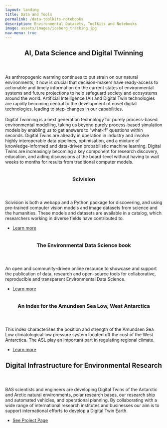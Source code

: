 ```yaml
---
layout: landing
title: Data and Tools
permalink: /data-toolkits-notebooks
description: Environmental Datasets, Toolkits and Notebooks
image: assets/images/iceberg_tracking.jpg
nav-menu: true
---
```


<!-- Main -->
<div id="main">

<!-- One -->
<section id="one">
	<div class="inner">
		<header class="major">
			<h2>AI, Data Science and Digital Twinning</h2>
		</header>
		<p>As anthropogenic warming continues to put strain on our natural environments, it now is crucial that decision-makers have ready-access to actionable and timely information on the current states of environmental systems and future projections to help safeguard society and ecosystems around the world. Artificial Intelligence (AI) and Digital Twin technologies are rapidly becoming central to the development of novel digital technologies, leading to step-changes in our capabilities. 
		<br><br>
		Digital Twinning is a next generation technology for purely process-based environmental modelling, taking us beyond purely process-based simulation models by enabling us to get answers to “what-if” questions within seconds. Digital Twins are already in operation in industry and involve highly interoperable data pipelines, optimisation, and a mixture of knowledge-informed and data-driven probabilistic machine learning. Digital Twins are increasingly becoming a key component for research discovery, education, and aiding discussions at the board-level without having to wait weeks to months for results from traditional computer models.</p>
	</div>
</section>

<!-- Two -->
<section id="two" class="spotlights">
	<section>
		<a href="https://sci.vision" class="image">
			<img src="{% link assets/images/scivision_webpage.png %}" alt="" data-position="center center" />
		</a>
		<div class="content">
			<div class="inner">
				<header class="major">
					<h3>Scivision</h3>
				</header>
				<p>Scivision is both a webapp and a Python package for discovering, and using pre-trained computer vision models and image datasets from science and the humanities. These models and datasets are available in a catalog, which researchers working in diverse fields have contributed to.</p>
				<ul class="actions">
					<li><a href="https://sci.vision" class="button">Learn more</a></li>
				</ul>
			</div>
		</div>
	</section>
	<section>
		<a href="https://edsbook.org/" class="image">
			<img src="{% link assets/images/edsbook-webpage.png %}" alt="" data-position="top center" />
		</a>
		<div class="content">
			<div class="inner">
				<header class="major">
					<h3>The Environmental Data Science book</h3>
				</header>
				<p>An open and community-driven online resource to showcase and support the publication of data, research and open-source tools for collaborative, reproducible and transparent Environmental Data Science.</p>
				<ul class="actions">
					<li><a href="https://edsbook.org/" class="button">Learn more</a></li>
				</ul>
			</div>
		</div>
	</section>
	<section>
		<a href="asl_index" class="image">
			<img src="{% link assets/images/asl_index-crop3.png %}" alt="" data-position="25% 25%" />
		</a>
		<div class="content">
			<div class="inner">
				<header class="major">
					<h3>An index for the Amundsen Sea Low, West Antarctica</h3>
				</header>
				<p>This index characterises the position and strength of the Amundsen Sea Low climatological low pressure system located off 
                the cost of the West Antarctica. The ASL play an important part in regulating regional climate.
                </p>
				<ul class="actions">
					<li><a href="asl_index" class="button">Learn more</a></li>
				</ul>
			</div>
		</div>
	</section>
</section>

<!-- Three -->
<section id="three">
	<div class="inner">
		<header class="major">
			<h2>Digital Infrastructure for Environmental Research</h2>
		</header>
		<p>BAS scientists and engineers are developing Digital Twins of the Antarctic and Arctic natural environments, polar research bases, our research ship and automated vehicles, and operational planning. By collaborating with a wide range of international research institutes and businesses our aim is to support international efforts to develop a Digital Twin Earth.</p>
		<ul class="actions">
			<li><a href="https://www.bas.ac.uk/project/digital-twins-of-the-polar-regions/" class="button next">See Project Page</a></li>
		</ul>
	</div>
</section>

</div>
